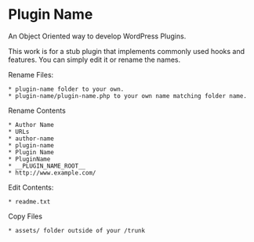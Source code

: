 # Plugin Name

An Object Oriented way to develop WordPress Plugins.

This work is for a stub plugin that implements commonly used hooks and features. You can simply edit it or rename the names.


Rename Files:

	* plugin-name folder to your own.
	* plugin-name/plugin-name.php to your own name matching folder name.

Rename Contents

	* Author Name
	* URLs
	* author-name
	* plugin-name
	* Plugin Name
	* PluginName
	* __PLUGIN_NAME_ROOT__
	* http://www.example.com/


Edit Contents:

	* readme.txt


Copy Files

	* assets/ folder outside of your /trunk
